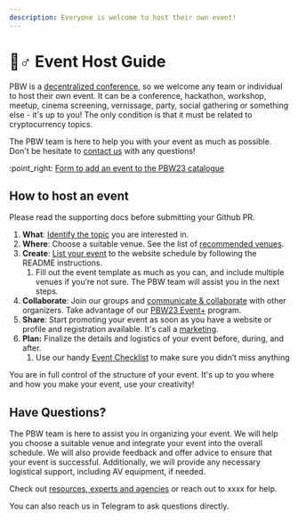 ```yaml
---
description: Everyone is welcome to host their own event!
---
```


# 🧙♂ Event Host Guide

PBW is a [decentralized conference](../faq.md#what-is-decentralized-conference), so we welcome any team or individual to host their own event. It can be a conference, hackathon, workshop, meetup, cinema screening, vernissage, party, social gathering or something else - it's up to you! The only condition is that it must be related to cryptocurrency topics.

The PBW team is here to help you with your event as much as possible. Don't be hesitate to [contact us](../contact-us.md) with any questions!

:point\_right: [Form to add an event to the PBW23 catalogue](https://prgblockweek.com/submit-event)

## How to host an event

Please read the supporting docs before submitting your Github PR.

1. **What**: [Identify the topic](define-your-event.md) you are interested in.
2. **Where**: Choose a suitable venue. See the list of [recommended venues](venue-options.md).
3. **Create**: [List your event](list-your-event.md) to the website schedule by following the README instructions.
   1. Fill out the event template as much as you can, and include multiple venues if you’re not sure. The PBW team will assist you in the next steps.
4. **Collaborate**: Join our groups and [communicate & collaborate](collaborate.md) with other organizers. Take advantage of our [PBW23 Event+](eventplus.md) program.
5. **Share**: Start promoting your event as soon as you have a website or profile and registration available. It's call a [marketing](marketing.md).
6. **Plan:** Finalize the details and logistics of your event before, during, and after.
   1. Use our handy [Event Checklist](event-checklist.md) to make sure you didn’t miss anything

You are in full control of the structure of your event. It's up to you where and how you make your event, use your creativity!

## Have Questions?

The PBW team is here to assist you in organizing your event. We will help you choose a suitable venue and integrate your event into the overall schedule. We will also provide feedback and offer advice to ensure that your event is successful. Additionally, we will provide any necessary logistical support, including AV equipment, if needed.

Check out [resources, experts and agencies](resources-experts-and-agencies.md) or reach out to xxxx for help.

You can also reach us in Telegram to ask questions directly.

